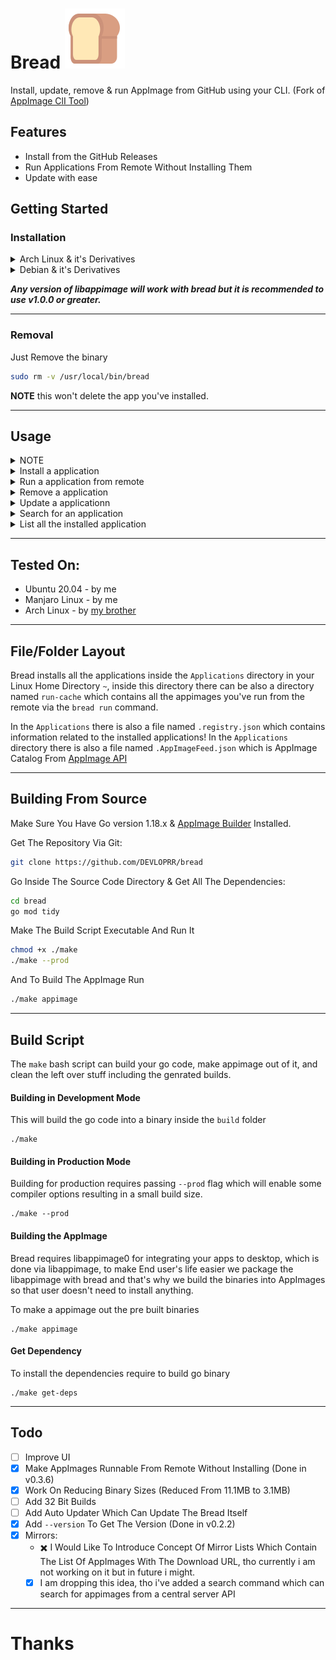 
# Bread ![:bread:](./.github/bread.svg)

Install, update, remove & run AppImage from GitHub using your CLI. (Fork of [AppImage ClI Tool](https://github.com/AppImageCrafters/appimage-cli-tool))

## Features
- Install from the GitHub Releases
- Run Applications From Remote Without Installing Them
- Update with ease

## Getting Started

### Installation

<details>
  <summary>Arch Linux & it's Derivatives</summary>
  <br>
  <p>you can use this step if your distribution does provide <code>libappimage</code> v1.0.0 or greater, which is the case on Arch Linux & it's Derivatives, kaOS, KDE Neon, Parabola Linux</p>
  <p>install <code>libappimage</code> dependency</p>
  <pre><code>pacman -S libappimage</code></pre>
  <p>then install bread</p>
  <pre><code>sudo curl -L https://github.com/DEVLOPRR/bread/releases/download/v0.4.4/bread-0.4.4-x86_64 -o /usr/local/bin/bread && sudo chmod +x /usr/local/bin/bread</code></pre>
</details>

<details>
  <summary>Debian & it's Derivatives</summary>
  <br>
  <p>you can use this step if your distribution doesn't provide <code>libappimage</code> v1.0.0 or greater, which is the case on Debian & it's derivatives</p>
  <p>get the appimage containing <code>libappimage</code> v1.0.3</p>
  <pre><code>sudo curl -L https://github.com/DEVLOPRR/bread/releases/download/v0.4.4/bread-0.4.4-x86_64.AppImage -o /usr/local/bin/bread && sudo chmod +x /usr/local/bin/bread</code></pre>
</details>

***Any version of libappimage will work with bread but it is recommended to use v1.0.0 or greater.***

---

### Removal

Just Remove the binary
```bash
sudo rm -v /usr/local/bin/bread
```

**NOTE** this won't delete the app you've installed.

---

## Usage

<details>
  <summary>NOTE</summary>
  <br>
  <p>Often there are many times when the GitHub user and repo both are same, for example <a href="https://github.com/LibreSprite/LibreSprite" target="_blank">libresprite</a>, so in this case you can just specify single name like this <code>bread install libresprite</code>, this works with all the commands</p>
</details>

<details>
  <summary>Install a application</summary>
  <br>
  <p>To install an Application from GitHub you can use the install command where user is the github repo owner and repo is the repository name</p>
  <pre><code>bread install user/repo</code></pre>
  <p>To install an application from a different Tag name you can specify the tag name too</p>
  <pre><code>bread install user/repo tagname</code></pre>
</details>

<details>
  <summary>Run a application from remote</summary>
  <br>
  <p>If you want to run a application from remote without installing it you can use the run command</p>
  <pre><code>bread run user/repo</code></pre>
  <p>You can pass CLI arguments to the application too like this</p>
  <pre><code>bread run user/repo -- --arg1 --arg2</code></pre>
  <p>You can clear the download cache using clean command <code>bread clean</code>, Since all the applications you run from remote are cached so that it isn't downloaded everytime</p>
</details>

<details>
  <summary>Remove a application</summary>
  <br>
  <p>you can remove a installed application using the remove command</p>
  <pre><code>bread remove user/repo</code></pre>
</details>

<details>
  <summary>Update a applicationn</summary>
  <br>
  <p>You can update a application using the update command</p>
  <pre><code>bread update user/repo</code></pre>

  <p>if you just want to check if update is available you can use the <code>--check</code> flag</p>
  <pre><code>bread update user/repo --check</code></pre>

  <p>if you want to update all the applications you can use the <code>--all</code> flag</p>
  <pre><code>bread update --all</code></pre>

  <p>the <code>--check</code> & <code>--all</code> flag can be used together</p>
  <pre><code>bread update --all --check</code></pre>
</details>

<details>
  <summary>Search for an application</summary>
  <br>
  <p>You can search for a application from the <a href="https://appimage.github.io">AppImage</a> API</p>
  <pre><code>bread search "Your search text"</code></pre>
</details>

<details>
  <summary>List all the installed application</summary>
  <br>
  <p>You can list all the installed applications using list command</p>
  <pre><code>bread list</code></pre>
</details>

---

## Tested On:
- Ubuntu 20.04 - by me
- Manjaro Linux - by me
- Arch Linux - by [my brother](https://github.com/idno34)

---

## File/Folder Layout
Bread installs all the applications inside the `Applications` directory in your Linux Home Directory `~`, inside this directory there can be also a directory named `run-cache` which contains all the appimages you've run from the remote via the `bread run` command.

In the `Applications` there is also a file named `.registry.json` which contains information related to the installed applications!
In the `Applications` directory there is also a file named `.AppImageFeed.json` which is AppImage Catalog From [AppImage API](https://appimage.github.io/feed.json)

---

## Building From Source

Make Sure You Have Go version 1.18.x & [AppImage Builder](https://appimage-builder.readthedocs.io/en/latest/) Installed.

Get The Repository Via Git:

```bash
git clone https://github.com/DEVLOPRR/bread
```

Go Inside The Source Code Directory & Get All The Dependencies:

```bash
cd bread
go mod tidy
```

Make The Build Script Executable And Run It

```bash
chmod +x ./make
./make --prod
```

And To Build The AppImage Run

```bash
./make appimage
```

---
## Build Script
The `make` bash script can build your go code, make appimage out of it, and clean the left over stuff including the genrated builds.

#### Building in Development Mode
This will build the go code into a binary inside the `build` folder
```
./make
```

#### Building in Production Mode
Building for production requires passing `--prod` flag which will enable some compiler options resulting in a small build size.
```
./make --prod
```

#### Building the AppImage
Bread requires libappimage0 for integrating your apps to desktop, which is done via libappimage, to make End user's life easier we package the libappimage with bread and that's why we build the binaries into AppImages so that user doesn't need to install anything.

To make a appimage out the pre built binaries
```
./make appimage
```

#### Get Dependency
To install the dependencies require to build go binary
```
./make get-deps
```

---

## Todo
- [ ] Improve UI
- [x] Make AppImages Runnable From Remote Without Installing (Done in v0.3.6)
- [x] Work On Reducing Binary Sizes (Reduced From 11.1MB to 3.1MB)
- [ ] Add 32 Bit Builds
- [ ] Add Auto Updater Which Can Update The Bread Itself
- [x] Add `--version` To Get The Version (Done in v0.2.2)
- [x] Mirrors:
  - :heavy_multiplication_x: I Would Like To Introduce Concept Of Mirror Lists Which Contain The List Of AppImages With The Download URL, tho currently i am not working on it but in future i might.
  - [x] I am dropping this idea, tho i've added a search command which can search for appimages from a central server API

---

# Thanks
